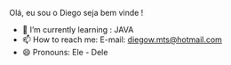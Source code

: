 Olá, eu sou o Diego seja bem vinde !
- 🌱 I’m currently learning : JAVA
- 📫 How to reach me: E-mail: diegow.mts@hotmail.com
- 😄 Pronouns: Ele - Dele







  
 
